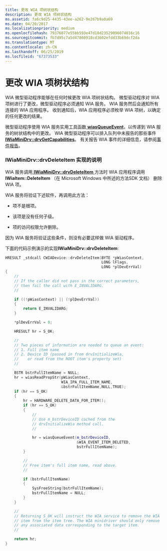 ```yaml
---
title: 更改 WIA 项树状结构
description: 更改 WIA 项树状结构
ms.assetid: fa6c9d25-4435-43ee-a262-9e267b9a0a69
ms.date: 04/20/2017
ms.localizationpriority: medium
ms.openlocfilehash: 79376077e55bb593e47d18d23529096074016c16
ms.sourcegitcommit: fb7d95c7a5d47860918cd3602efdd33b69dcf2da
ms.translationtype: MT
ms.contentlocale: zh-CN
ms.lasthandoff: 06/25/2019
ms.locfileid: "67373533"
---
```

# <a name="changing-the-wia-item-tree-structure"></a>更改 WIA 项树状结构





WIA 微型驱动程序能够在任何时候更改 WIA 项树状结构。 微型驱动程序对 WIA 项树进行了更改，微型驱动程序必须通知 WIA 服务。 WIA 服务然后会通知所有连接的 WIA 应用程序。 收到通知后，WIA 应用程序必须枚举 WIA 项树，以确定的任何更改的结果。

微型驱动程序使用 WIA 服务实用工具函数[ **wiasQueueEvent**](https://docs.microsoft.com/windows-hardware/drivers/ddi/content/wiamdef/nf-wiamdef-wiasqueueevent)，以传递到 WIA 服务的树状结构中的更改。 WIA 微型驱动程序可以排入队列中未报告的那些事件[ **IWiaMiniDrv::drvGetCapabilities**](https://docs.microsoft.com/windows-hardware/drivers/ddi/content/wiamindr_lh/nf-wiamindr_lh-iwiaminidrv-drvgetcapabilities)。 有关报告 WIA 事件的详细信息，请参阅[事件报告](event-reporting.md)。

### <a name="explanation-of-the-iwiaminidrvdrvdeleteitem-implementation"></a>IWiaMiniDrv::drvDeleteItem 实现的说明

WIA 服务调用[ **IWiaMiniDrv::drvDeleteItem** ](https://docs.microsoft.com/windows-hardware/drivers/ddi/content/wiamindr_lh/nf-wiamindr_lh-iwiaminidrv-drvdeleteitem)方法时 WIA 应用程序调用**IWiaItem::DeleteItem** （在 Microsoft Windows 中所述的方法SDK 文档） 删除 WIA 项。

WIA 服务将验证下述软件，再调用此方法：

-   项不是根项。

-   该项是没有任何子级。

-   项的访问权限允许删除。

因为 WIA 服务将验证这些条件，则没有必要这样做 WIA 驱动程序。

下面的代码示例演示的实现**IWiaMiniDrv::drvDeleteItem**:

```cpp
HRESULT _stdcall CWIADevice::drvDeleteItem(BYTE *pWiasContext,
                                           LONG lFlags,
                                           LONG *plDevErrVal)
{
    //
    // If the caller did not pass in the correct parameters,
    // then fail the call with E_INVALIDARG.
    //

    if ((!pWiasContext) || (!plDevErrVal))
    {
        return E_INVALIDARG;
    }

    *plDevErrVal = 0;

    HRESULT hr = S_OK;

    //
    // Two pieces of information are needed to queue an event:
    // 1. Full item name
    // 2. Device ID (passed in from drvInitializeWia,
    //    or read from the ROOT item's property set)
    //

    BSTR bstrFullItemName = NULL;
    hr = wiasReadPropStr(pWiasContext,
                         WIA_IPA_FULL_ITEM_NAME,
                         &bstrFullItemName,NULL,TRUE);
    if (hr == S_OK)
    {
        hr = HARDWARE_DELETE_DATA_FOR_ITEM();
        if (hr == S_OK)
        {
            //
            // Use m_bstrDeviceID cached from the
            // drvInitializeWia method call.
            //

            hr = wiasQueueEvent(m_bstrDeviceID,
                                &WIA_EVENT_ITEM_DELETED,
                                bstrFullItemName);
        }

        //
        // Free item's full item name, read above.
        //

        if (bstrFullItemName)
        {
            SysFreeString(bstrFullItemName);
            bstrFullItemName = NULL;
        }
    }

    //
    // Returning S_OK will instruct the WIA service to remove the WIA
    // item from the item tree. The WIA minidriver should only remove
    // any associated data corresponding to the target item.
    //

    return hr;
}
```

 

 




